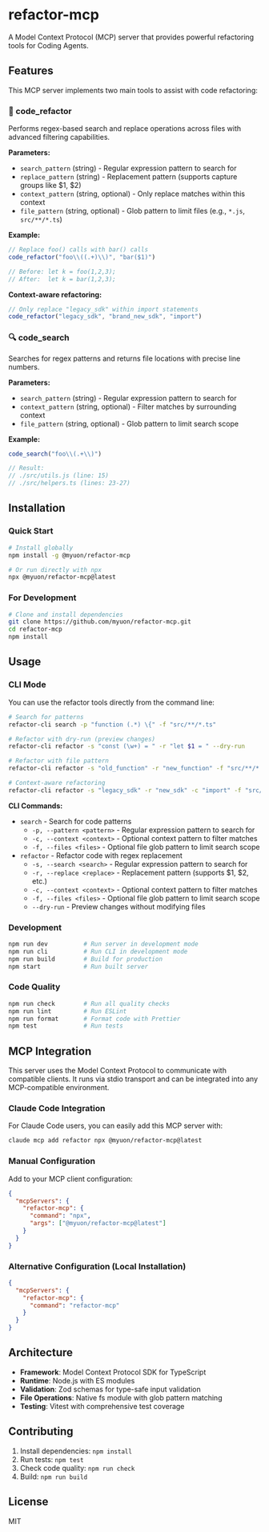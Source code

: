 # refactor-mcp

A Model Context Protocol (MCP) server that provides powerful refactoring tools for Coding Agents.

## Features

This MCP server implements two main tools to assist with code refactoring:

### 🔧 code_refactor
Performs regex-based search and replace operations across files with advanced filtering capabilities.

**Parameters:**
- `search_pattern` (string) - Regular expression pattern to search for
- `replace_pattern` (string) - Replacement pattern (supports capture groups like $1, $2)
- `context_pattern` (string, optional) - Only replace matches within this context
- `file_pattern` (string, optional) - Glob pattern to limit files (e.g., `*.js`, `src/**/*.ts`)

**Example:**
```javascript
// Replace foo() calls with bar() calls
code_refactor("foo\\((.+)\\)", "bar($1)")

// Before: let k = foo(1,2,3);
// After:  let k = bar(1,2,3);
```

**Context-aware refactoring:**
```javascript
// Only replace "legacy_sdk" within import statements
code_refactor("legacy_sdk", "brand_new_sdk", "import")
```

### 🔍 code_search
Searches for regex patterns and returns file locations with precise line numbers.

**Parameters:**
- `search_pattern` (string) - Regular expression pattern to search for
- `context_pattern` (string, optional) - Filter matches by surrounding context
- `file_pattern` (string, optional) - Glob pattern to limit search scope

**Example:**
```javascript
code_search("foo\\(.+\\)")

// Result:
// ./src/utils.js (line: 15)
// ./src/helpers.ts (lines: 23-27)
```

## Installation

### Quick Start
```bash
# Install globally
npm install -g @myuon/refactor-mcp

# Or run directly with npx
npx @myuon/refactor-mcp@latest
```

### For Development
```bash
# Clone and install dependencies
git clone https://github.com/myuon/refactor-mcp.git
cd refactor-mcp
npm install
```

## Usage

### CLI Mode
You can use the refactor tools directly from the command line:

```bash
# Search for patterns
refactor-cli search -p "function (.*) \{" -f "src/**/*.ts"

# Refactor with dry-run (preview changes)
refactor-cli refactor -s "const (\w+) = " -r "let $1 = " --dry-run

# Refactor with file pattern
refactor-cli refactor -s "old_function" -r "new_function" -f "src/**/*.js"

# Context-aware refactoring
refactor-cli refactor -s "legacy_sdk" -r "new_sdk" -c "import" -f "src/**/*.ts"
```

**CLI Commands:**
- `search` - Search for code patterns
  - `-p, --pattern <pattern>` - Regular expression pattern to search for
  - `-c, --context <context>` - Optional context pattern to filter matches
  - `-f, --files <files>` - Optional file glob pattern to limit search scope
- `refactor` - Refactor code with regex replacement
  - `-s, --search <search>` - Regular expression pattern to search for
  - `-r, --replace <replace>` - Replacement pattern (supports $1, $2, etc.)
  - `-c, --context <context>` - Optional context pattern to filter matches
  - `-f, --files <files>` - Optional file glob pattern to limit search scope
  - `--dry-run` - Preview changes without modifying files

### Development
```bash
npm run dev          # Run server in development mode
npm run cli          # Run CLI in development mode
npm run build        # Build for production
npm start            # Run built server
```

### Code Quality
```bash
npm run check        # Run all quality checks
npm run lint         # Run ESLint
npm run format       # Format code with Prettier
npm test             # Run tests
```

## MCP Integration

This server uses the Model Context Protocol to communicate with compatible clients. It runs via stdio transport and can be integrated into any MCP-compatible environment.

### Claude Code Integration
For Claude Code users, you can easily add this MCP server with:

```bash
claude mcp add refactor npx @myuon/refactor-mcp@latest
```

### Manual Configuration
Add to your MCP client configuration:

```json
{
  "mcpServers": {
    "refactor-mcp": {
      "command": "npx",
      "args": ["@myuon/refactor-mcp@latest"]
    }
  }
}
```

### Alternative Configuration (Local Installation)
```json
{
  "mcpServers": {
    "refactor-mcp": {
      "command": "refactor-mcp"
    }
  }
}
```

## Architecture

- **Framework**: Model Context Protocol SDK for TypeScript
- **Runtime**: Node.js with ES modules
- **Validation**: Zod schemas for type-safe input validation
- **File Operations**: Native fs module with glob pattern matching
- **Testing**: Vitest with comprehensive test coverage

## Contributing

1. Install dependencies: `npm install`
2. Run tests: `npm test`
3. Check code quality: `npm run check`
4. Build: `npm run build`

## License

MIT